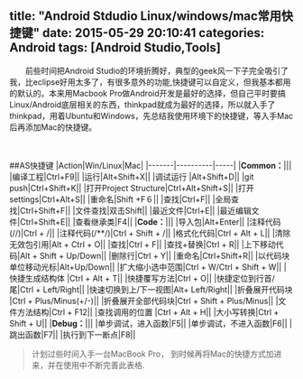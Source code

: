 title: "Android Stdudio Linux/windows/mac常用快捷键"
date: 2015-05-29 20:10:41
categories: Android
tags: [Android Studio,Tools]
---
　　前些时间把Android Studio的环境折腾好，典型的geek风一下子完全吸引了我，比eclipse好用太多了，有很多意外的功能,快捷键可以自定义，但我基本都用的默认的。本来用Macbook Pro做Android开发是最好的选择，但自己平时要搞Linux/Android底层相关的东西，thinkpad就成为最好的选择，所以就入手了thinkpad，用着Ubuntu和Windows，先总结我使用环境下的快捷键，等入手Mac后再添加Mac的快捷键。
<!--more-->　　
##AS快捷键
|Action|Win/Linux|Mac|
|-------|----------|-----|
|**Common：**|||
|编译工程|Ctrl+F9||
|运行|Alt+Shift+X||
|调试运行 |Alt+Shift+D||
|git push|Ctrl+Shift+K||
|打开Project Structure|Ctrl+Alt+Shift+S||
|打开settings|Ctrl+Alt+S||
|重命名|Shift +F６||
|查找|Ctrl+F||
|全局查找|Ctrl+Shift+F||
|文件查找|双击Shift||
|最近文件|Ctrl+E||
|最近编辑文件|Ctrl+Shift+E||
|查看继承类|F4||
|**Code：**|||
|导入包|Alt+Enter||
|注释代码(//)|Ctrl + /||
|注释代码(/**/)|Ctrl + Shift + /||
|格式化代码|Ctrl + Alt + L||
|清除无效包引用|Alt + Ctrl + O||
|查找|Ctrl + F||
|查找+替换|Ctrl + R||
|上下移动代码|Alt + Shift + Up/Down||
|删除行|Ctrl + Y||
|重命名|Ctrl+Shift+R||
|以代码块单位移动光标|Alt+Up/Down||
|扩大缩小选中范围|Ctrl + W/Ctrl + Shift + W||
|快捷生成结构体	|Ctrl + Alt + T||
|快捷覆写方法|Ctrl + O||
|快捷定位到行首/尾|Ctrl + Left/Right||
|快速切换到上/下一视图|Alt+ Left/Right||
|折叠展开代码块	|Ctrl + Plus/Minus(+/-)||
|折叠展开全部代码块|Ctrl + Shift + Plus/Minus||
|文件方法结构|Ctrl + F12||
|查找调用的位置	|Ctrl + Alt + H||
|大小写转换|Ctrl + Shift + U||
|**Debug：**|||
|单步调试，进入函数|F5||
|单步调试，不进入函数|F6||
|跳出函数|F7||
|执行到下一断点|F8||　


>计划过些时间入手一台MacBook Pro， 到时候再将Mac的快捷方式加进来，并在使用中不断完善此表格.
